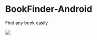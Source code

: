 # BookFinder-Android
Find any book easily

<a href="http://35.198.178.44/viewType.html?buildTypeId=BookFinderAndroid_Build&guest=1">
<img src="http://35.198.178.44/app/rest/builds/buildType:(id:BookFinderAndroid_Build)/statusIcon"/>
</a>
